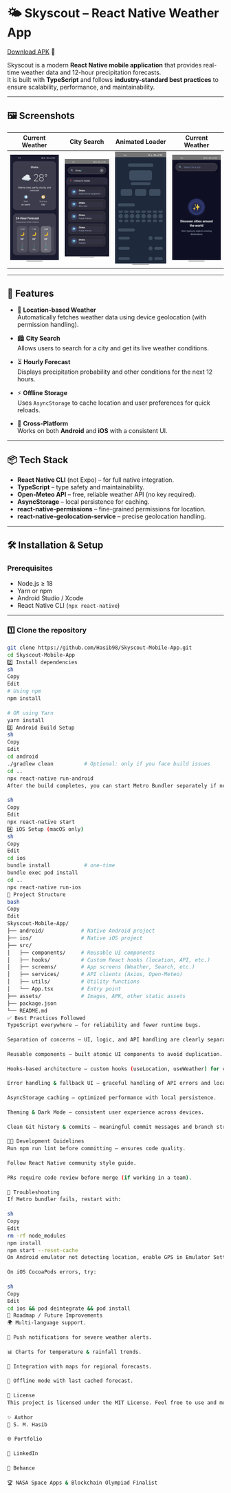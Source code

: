 # 🌤️ Skyscout – React Native Weather App

[Download APK](./assets/app-release.apk) 📲  

Skyscout is a modern **React Native mobile application** that provides real-time weather data and 12-hour precipitation forecasts.  
It is built with **TypeScript** and follows **industry-standard best practices** to ensure scalability, performance, and maintainability.

---

## 🖼️ Screenshots

| Current Weather | City Search | Animated Loader | Current Weather |
|------------|----------------|------------|----------------|
| ![Screenshot 1](./assets/1.jpg) | ![Screenshot 2](./assets/2.jpg) | ![Screenshot 3](./assets/3.jpg) | ![Screenshot 4](./assets/4.jpg) |

---

## 🚀 Features

- 📍 **Location-based Weather**  
  Automatically fetches weather data using device geolocation (with permission handling).

- 🏙️ **City Search**  
  Allows users to search for a city and get its live weather conditions.

- ⏳ **Hourly Forecast**  
  Displays precipitation probability and other conditions for the next 12 hours.

- ⚡ **Offline Storage**  
  Uses `AsyncStorage` to cache location and user preferences for quick reloads.

- 📱 **Cross-Platform**  
  Works on both **Android** and **iOS** with a consistent UI.

---

## 📦 Tech Stack

- **React Native CLI** (not Expo) – for full native integration.  
- **TypeScript** – type safety and maintainability.  
- **Open-Meteo API** – free, reliable weather API (no key required).  
- **AsyncStorage** – local persistence for caching.  
- **react-native-permissions** – fine-grained permissions for location.  
- **react-native-geolocation-service** – precise geolocation handling.  

---

## 🛠 Installation & Setup

### Prerequisites
- Node.js ≥ 18
- Yarn or npm
- Android Studio / Xcode
- React Native CLI (`npx react-native`)

---

### 1️⃣ Clone the repository
```sh
git clone https://github.com/Hasib98/Skyscout-Mobile-App.git
cd Skyscout-Mobile-App
2️⃣ Install dependencies
sh
Copy
Edit
# Using npm
npm install

# OR using Yarn
yarn install
3️⃣ Android Build Setup
sh
Copy
Edit
cd android
./gradlew clean          # Optional: only if you face build issues
cd ..
npx react-native run-android
After the build completes, you can start Metro Bundler separately if needed:

sh
Copy
Edit
npx react-native start
4️⃣ iOS Setup (macOS only)
sh
Copy
Edit
cd ios
bundle install           # one-time
bundle exec pod install
cd ..
npx react-native run-ios
📂 Project Structure
bash
Copy
Edit
Skyscout-Mobile-App/
├── android/            # Native Android project
├── ios/                # Native iOS project
├── src/
│   ├── components/     # Reusable UI components
│   ├── hooks/          # Custom React hooks (location, API, etc.)
│   ├── screens/        # App screens (Weather, Search, etc.)
│   ├── services/       # API clients (Axios, Open-Meteo)
│   ├── utils/          # Utility functions
│   └── App.tsx         # Entry point
├── assets/             # Images, APK, other static assets
├── package.json
└── README.md
✅ Best Practices Followed
TypeScript everywhere – for reliability and fewer runtime bugs.

Separation of concerns – UI, logic, and API handling are clearly separated.

Reusable components – built atomic UI components to avoid duplication.

Hooks-based architecture – custom hooks (useLocation, useWeather) for clean state management.

Error handling & fallback UI – graceful handling of API errors and location permission denials.

AsyncStorage caching – optimized performance with local persistence.

Theming & Dark Mode – consistent user experience across devices.

Clean Git history & commits – meaningful commit messages and branch strategy.

🧑‍💻 Development Guidelines
Run npm run lint before committing – ensures code quality.

Follow React Native community style guide.

PRs require code review before merge (if working in a team).

🐛 Troubleshooting
If Metro bundler fails, restart with:

sh
Copy
Edit
rm -rf node_modules
npm install
npm start --reset-cache
On Android emulator not detecting location, enable GPS in Emulator Settings.

On iOS CocoaPods errors, try:

sh
Copy
Edit
cd ios && pod deintegrate && pod install
🚀 Roadmap / Future Improvements
🌍 Multi-language support.

🔔 Push notifications for severe weather alerts.

📊 Charts for temperature & rainfall trends.

🧭 Integration with maps for regional forecasts.

💾 Offline mode with last cached forecast.

📜 License
This project is licensed under the MIT License. Feel free to use and modify it.

✨ Author
👤 S. M. Hasib

🌐 Portfolio

💼 LinkedIn

🎨 Behance

🏆 NASA Space Apps & Blockchain Olympiad Finalist